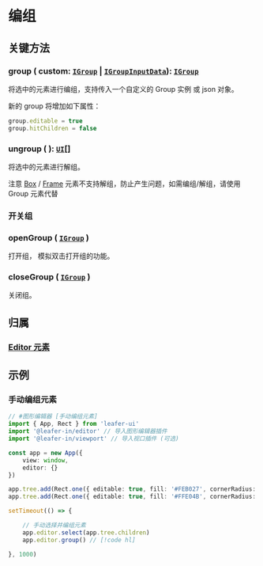 # 编组

## 关键方法

### group ( custom: [`IGroup`](/reference/display/Group.md) | [`IGroupInputData`](/api/interfaces/IGroupInputData.md)): [`IGroup`](/reference/display/Group.md)

将选中的元素进行编组，支持传入一个自定义的 Group 实例 或 json 对象。

新的 group 将增加如下属性：

```ts
group.editable = true
group.hitChildren = false
```

### ungroup ( ): [`UI`](/reference/display/UI.md)[]

将选中的元素进行解组。

注意 [Box](/reference/display/Box.md) / [Frame](/reference/display/Frame.md) 元素不支持解组，防止产生问题，如需编组/解组，请使用 Group 元素代替

### 开关组

### openGroup ( [`IGroup`](/reference/display/Group.md) )

打开组， 模拟双击打开组的功能。

### closeGroup ( [`IGroup`](/reference/display/Group.md) )

关闭组。

## 归属

### [Editor 元素](/plugin/in/editor/index.md#editor-元素)

## 示例

### 手动编组元素

```ts
// #图形编辑器 [手动编组元素]
import { App, Rect } from 'leafer-ui'
import '@leafer-in/editor' // 导入图形编辑器插件
import '@leafer-in/viewport' // 导入视口插件 (可选)

const app = new App({
    view: window,
    editor: {}
})

app.tree.add(Rect.one({ editable: true, fill: '#FEB027', cornerRadius: [20, 0, 0, 20] }, 100, 100))
app.tree.add(Rect.one({ editable: true, fill: '#FFE04B', cornerRadius: [0, 20, 20, 0] }, 300, 100))

setTimeout(() => {

    // 手动选择并编组元素 
    app.editor.select(app.tree.children)
    app.editor.group() // [!code hl]

}, 1000)


```
